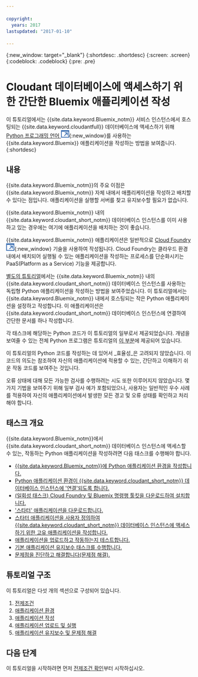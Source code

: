 ```yaml
---

copyright:
  years: 2017
lastupdated: "2017-01-10"

---
```


{:new_window: target="_blank"}
{:shortdesc: .shortdesc}
{:screen: .screen}
{:codeblock: .codeblock}
{:pre: .pre}

<!-- Acrolinx: 2017-01-10 -->

# Cloudant 데이터베이스에 액세스하기 위한 간단한 Bluemix 애플리케이션 작성

이 튜토리얼에서는 {{site.data.keyword.Bluemix_notm}} 서비스 인스턴스에서 호스팅되는 {{site.data.keyword.cloudantfull}} 데이터베이스에 액세스하기 위해
[Python 프로그래밍 언어 ![외부 링크 아이콘](../images/launch-glyph.svg "외부 링크 아이콘")](https://www.python.org/){:new_window}를
사용하는 {{site.data.keyword.Bluemix}} 애플리케이션을 작성하는 방법을 보여줍니다.
{:shortdesc}

## 내용

{{site.data.keyword.Bluemix_notm}}의 주요 이점은 {{site.data.keyword.Bluemix_notm}} 자체 내에서 애플리케이션을 작성하고 배치할 수 있다는 점입니다.
애플리케이션을 실행할 서버를 찾고 유지보수할 필요가 없습니다. 

{{site.data.keyword.Bluemix_notm}} 내의 {{site.data.keyword.cloudant_short_notm}} 데이터베이스 인스턴스를 이미 사용하고 있는 경우에는 여기에 애플리케이션을 배치하는 것이 좋습니다. 

{{site.data.keyword.Bluemix_notm}} 애플리케이션은 일반적으로 [Cloud Foundry ![외부 링크 아이콘](../images/launch-glyph.svg "외부 링크 아이콘")](https://en.wikipedia.org/wiki/Cloud_Foundry){:new_window} 기술을 사용하여 작성됩니다.
Cloud Foundry는 클라우드 환경 내에서 배치되어 실행될 수 있는 애플리케이션을 작성하는 프로세스를 단순화시키는 PaaS(Platform as a Service) 기능을 제공합니다. 

[별도의 튜토리얼](create_database.html)에서는 {{site.data.keyword.Bluemix_notm}} 내의 {{site.data.keyword.cloudant_short_notm}} 데이터베이스 인스턴스를 사용하는
독립형 Python 애플리케이션을 작성하는 방법을 보여주었습니다. 이 튜토리얼에서는 {{site.data.keyword.Bluemix_notm}} 내에서 호스팅되는 작은 Python 애플리케이션을 설정하고 작성합니다.
이 애플리케이션은 {{site.data.keyword.cloudant_short_notm}} 데이터베이스 인스턴스에 연결하여 간단한 문서를 하나 작성합니다. 

각 태스크에 해당하는 Python 코드가 이 튜토리얼의 일부로서 제공되었습니다.
개념을 보여줄 수 있는 전체 Python 프로그램은 튜토리얼의 [이 부분](create_bmxapp_createapp.html#complete-listing)에 제공되어 있습니다. 

이 튜토리얼의 Python 코드를 작성하는 데 있어서 _효율성_은 고려되지 않았습니다. 이 코드의 의도는 참조하여 자신의 애플리케이션에 적용할 수 있는, 간단하고 이해하기 쉬운 작동 코드를 보여주는 것입니다. 

오류 상태에 대해 모든 가능한 검사를 수행하려는 시도 또한 이루어지지 않았습니다.
몇 가지 기법을 보여주기 위해 일부 검사 예가 포함되었으나, 사용자는 일반적인 우수 사례를 적용하여
자신의 애플리케이션에서 발생한 모든 경고 및 오류 상태를 확인하고 처리해야 합니다. 

## 태스크 개요

{{site.data.keyword.Bluemix_notm}}에서 {{site.data.keyword.cloudant_short_notm}} 데이터베이스 인스턴스에 액세스할 수 있는, 작동하는 Python 애플리케이션을 작성하려면 다음 태스크를 수행해야 합니다. 

-   [{{site.data.keyword.Bluemix_notm}}에 Python 애플리케이션 환경을 작성합니다. ](create_bmxapp_appenv.html#creating)
-   [Python 애플리케이션 환경이 {{site.data.keyword.cloudant_short_notm}} 데이터베이스 인스턴스에 '연결'되도록 합니다. ](create_bmxapp_appenv.html#connecting)
-   [(일회성 태스크) Cloud Foundry 및 Bluemix 명령행 툴킷을 다운로드하여 설치합니다. ](create_bmxapp_appenv.html#toolkits)
-   ['스타터' 애플리케이션을 다운로드합니다. ](create_bmxapp_appenv.html#starter)
-   [스타터 애플리케이션을 사용자 정의하여 {{site.data.keyword.cloudant_short_notm}} 데이터베이스 인스턴스에 액세스하기 위한 고유 애플리케이션을 작성합니다. ](create_bmxapp_createapp.html#theApp)
-   [애플리케이션을 업로드하고 작동하는지 테스트합니다. ](create_bmxapp_upload.html#uploading)
-   [기본 애플리케이션 유지보수 태스크를 수행합니다. ](create_bmxapp_maintain.html#maintenance)
-   [문제점을 진단하고 해결합니다(문제점 해결). ](create_bmxapp_maintain.html#troubleshooting)

## 튜토리얼 구조

이 튜토리얼은 다섯 개의 섹션으로 구성되어 있습니다. 

1.  [전제조건](create_bmxapp_prereq.html)
2.  [애플리케이션 환경](create_bmxapp_appenv.html)
3.  [애플리케이션 작성](create_bmxapp_createapp.html)
4.  [애플리케이션 업로드 및 실행](create_bmxapp_upload.html)
5.  [애플리케이션 유지보수 및 문제점 해결](create_bmxapp_maintain.html)

## 다음 단계

이 튜토리얼을 시작하려면 먼저 [전제조건 확인](create_bmxapp_prereq.html)부터 시작하십시오. 
